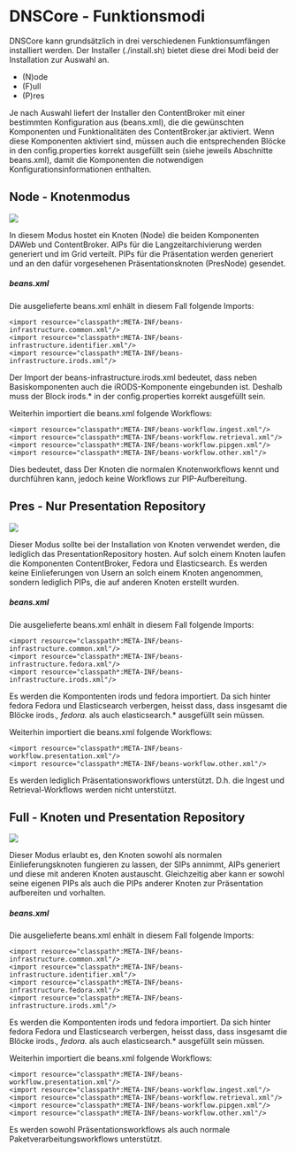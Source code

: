 # DNSCore - Funktionsmodi

DNSCore kann grundsätzlich in drei verschiedenen Funktionsumfängen installiert werden. Der Installer (./install.sh) bietet diese drei Modi beid der Installation zur Auswahl an.

* (N)ode 
* (F)ull
* (P)res
 
Je nach Auswahl liefert der Installer den ContentBroker mit einer bestimmten Konfiguration aus (beans.xml), die die gewünschten Komponenten und Funktionalitäten des ContentBroker.jar aktiviert. Wenn diese Komponenten aktiviert sind, müssen auch die entsprechenden Blöcke in den config.properties korrekt ausgefüllt sein (siehe jeweils Abschnitte beans.xml), damit die Komponenten die notwendigen Konfigurationsinformationen enthalten.

## Node - Knotenmodus

![](https://raw.githubusercontent.com/da-nrw/DNSCore/master/ContentBroker/src/main/markdown/system-modi1.jpg)

In diesem Modus hostet ein Knoten (Node) die beiden Komponenten DAWeb und ContentBroker. AIPs für die Langzeitarchivierung werden generiert und im Grid verteilt. PIPs für die Präsentation werden generiert und an den dafür vorgesehenen Präsentationsknoten (PresNode) gesendet.

##### beans.xml

Die ausgelieferte beans.xml enhält in diesem Fall folgende Imports:

    <import resource="classpath*:META-INF/beans-infrastructure.common.xml"/>
    <import resource="classpath*:META-INF/beans-infrastructure.identifier.xml"/>
    <import resource="classpath*:META-INF/beans-infrastructure.irods.xml"/>

Der Import der beans-infrastructure.irods.xml bedeutet, dass neben Basiskomponenten auch die iRODS-Komponente eingebunden ist. Deshalb muss der Block irods.* in der config.properties korrekt ausgefüllt sein.

Weiterhin importiert die beans.xml folgende Workflows:

    <import resource="classpath*:META-INF/beans-workflow.ingest.xml"/>
    <import resource="classpath*:META-INF/beans-workflow.retrieval.xml"/>
    <import resource="classpath*:META-INF/beans-workflow.pipgen.xml"/>
    <import resource="classpath*:META-INF/beans-workflow.other.xml"/>

Dies bedeutet, dass Der Knoten die normalen Knotenworkflows kennt und durchführen kann, jedoch keine Workflows zur PIP-Aufbereitung.

## Pres - Nur Presentation Repository

![](https://raw.githubusercontent.com/da-nrw/DNSCore/master/ContentBroker/src/main/markdown/system-modi2.jpg)

Dieser Modus sollte bei der Installation von Knoten verwendet werden, die lediglich das PresentationRepository hosten. Auf solch einem Knoten laufen die Komponenten ContentBroker, Fedora und Elasticsearch. Es werden keine Einlieferungen von Usern an solch einem Knoten angenommen, sondern lediglich PIPs, die auf anderen Knoten erstellt wurden.

##### beans.xml

Die ausgelieferte beans.xml enhält in diesem Fall folgende Imports:

    <import resource="classpath*:META-INF/beans-infrastructure.common.xml"/>
    <import resource="classpath*:META-INF/beans-infrastructure.fedora.xml"/>
    <import resource="classpath*:META-INF/beans-infrastructure.irods.xml"/>

Es werden die Kompontenten irods und fedora importiert. Da sich hinter fedora Fedora und Elasticsearch verbergen, heisst dass, dass insgesamt die Blöcke irods.*, fedora.* als auch elasticsearch.* ausgefüllt sein müssen.

Weiterhin importiert die beans.xml folgende Workflows:

    <import resource="classpath*:META-INF/beans-workflow.presentation.xml"/>
    <import resource="classpath*:META-INF/beans-workflow.other.xml"/>
    
Es werden lediglich Präsentationsworkflows unterstützt. D.h. die Ingest und Retrieval-Workflows werden nicht unterstützt.

## Full - Knoten und Presentation Repository

![](https://raw.githubusercontent.com/da-nrw/DNSCore/master/ContentBroker/src/main/markdown/system-modi3.jpg)

Dieser Modus erlaubt es, den Knoten sowohl als normalen Einlieferungsknoten fungieren zu lassen, der SIPs annimmt, AIPs generiert und diese mit anderen Knoten austauscht. Gleichzeitig aber kann er sowohl seine eigenen PIPs als auch die PIPs anderer Knoten zur Präsentation aufbereiten und vorhalten.

##### beans.xml

Die ausgelieferte beans.xml enhält in diesem Fall folgende Imports:

    <import resource="classpath*:META-INF/beans-infrastructure.common.xml"/>
    <import resource="classpath*:META-INF/beans-infrastructure.identifier.xml"/>
    <import resource="classpath*:META-INF/beans-infrastructure.fedora.xml"/>
    <import resource="classpath*:META-INF/beans-infrastructure.irods.xml"/>

Es werden die Kompontenten irods und fedora importiert. Da sich hinter fedora Fedora und Elasticsearch verbergen, heisst dass, dass insgesamt die Blöcke irods.*, fedora.* als auch elasticsearch.* ausgefüllt sein müssen.

Weiterhin importiert die beans.xml folgende Workflows:

    <import resource="classpath*:META-INF/beans-workflow.presentation.xml"/>
    <import resource="classpath*:META-INF/beans-workflow.ingest.xml"/> 
    <import resource="classpath*:META-INF/beans-workflow.retrieval.xml"/>
    <import resource="classpath*:META-INF/beans-workflow.pipgen.xml"/>
    <import resource="classpath*:META-INF/beans-workflow.other.xml"/>

Es werden sowohl Präsentationsworkflows als auch normale Paketverarbeitungsworkflows unterstützt.
